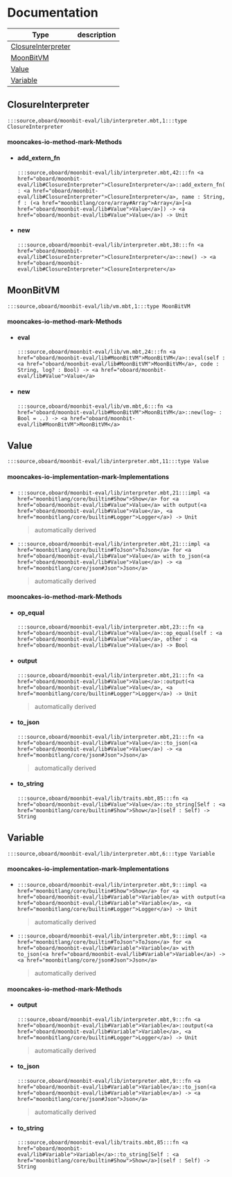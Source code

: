 # Documentation
|Type|description|
|---|---|
|[ClosureInterpreter](#ClosureInterpreter)||
|[MoonBitVM](#MoonBitVM)||
|[Value](#Value)||
|[Variable](#Variable)||

## ClosureInterpreter

```moonbit
:::source,oboard/moonbit-eval/lib/interpreter.mbt,1:::type ClosureInterpreter
```


#### mooncakes-io-method-mark-Methods
- #### add\_extern\_fn
  ```moonbit
  :::source,oboard/moonbit-eval/lib/interpreter.mbt,42:::fn <a href="oboard/moonbit-eval/lib#ClosureInterpreter">ClosureInterpreter</a>::add_extern_fn(self : <a href="oboard/moonbit-eval/lib#ClosureInterpreter">ClosureInterpreter</a>, name : String, f : (<a href="moonbitlang/core/array#Array">Array</a>[<a href="oboard/moonbit-eval/lib#Value">Value</a>]) -> <a href="oboard/moonbit-eval/lib#Value">Value</a>) -> Unit
  ```
  > 
- #### new
  ```moonbit
  :::source,oboard/moonbit-eval/lib/interpreter.mbt,38:::fn <a href="oboard/moonbit-eval/lib#ClosureInterpreter">ClosureInterpreter</a>::new() -> <a href="oboard/moonbit-eval/lib#ClosureInterpreter">ClosureInterpreter</a>
  ```
  > 

## MoonBitVM

```moonbit
:::source,oboard/moonbit-eval/lib/vm.mbt,1:::type MoonBitVM
```


#### mooncakes-io-method-mark-Methods
- #### eval
  ```moonbit
  :::source,oboard/moonbit-eval/lib/vm.mbt,24:::fn <a href="oboard/moonbit-eval/lib#MoonBitVM">MoonBitVM</a>::eval(self : <a href="oboard/moonbit-eval/lib#MoonBitVM">MoonBitVM</a>, code : String, log? : Bool) -> <a href="oboard/moonbit-eval/lib#Value">Value</a>
  ```
  > 
- #### new
  ```moonbit
  :::source,oboard/moonbit-eval/lib/vm.mbt,6:::fn <a href="oboard/moonbit-eval/lib#MoonBitVM">MoonBitVM</a>::new(log~ : Bool = ..) -> <a href="oboard/moonbit-eval/lib#MoonBitVM">MoonBitVM</a>
  ```
  > 

## Value

```moonbit
:::source,oboard/moonbit-eval/lib/interpreter.mbt,11:::type Value
```


#### mooncakes-io-implementation-mark-Implementations
- ```moonbit
  :::source,oboard/moonbit-eval/lib/interpreter.mbt,21:::impl <a href="moonbitlang/core/builtin#Show">Show</a> for <a href="oboard/moonbit-eval/lib#Value">Value</a> with output(<a href="oboard/moonbit-eval/lib#Value">Value</a>, <a href="moonbitlang/core/builtin#Logger">Logger</a>) -> Unit
  ```
  > automatically derived
- ```moonbit
  :::source,oboard/moonbit-eval/lib/interpreter.mbt,21:::impl <a href="moonbitlang/core/builtin#ToJson">ToJson</a> for <a href="oboard/moonbit-eval/lib#Value">Value</a> with to_json(<a href="oboard/moonbit-eval/lib#Value">Value</a>) -> <a href="moonbitlang/core/json#Json">Json</a>
  ```
  > automatically derived

#### mooncakes-io-method-mark-Methods
- #### op\_equal
  ```moonbit
  :::source,oboard/moonbit-eval/lib/interpreter.mbt,23:::fn <a href="oboard/moonbit-eval/lib#Value">Value</a>::op_equal(self : <a href="oboard/moonbit-eval/lib#Value">Value</a>, other : <a href="oboard/moonbit-eval/lib#Value">Value</a>) -> Bool
  ```
  > 
- #### output
  ```moonbit
  :::source,oboard/moonbit-eval/lib/interpreter.mbt,21:::fn <a href="oboard/moonbit-eval/lib#Value">Value</a>::output(<a href="oboard/moonbit-eval/lib#Value">Value</a>, <a href="moonbitlang/core/builtin#Logger">Logger</a>) -> Unit
  ```
  > automatically derived
- #### to\_json
  ```moonbit
  :::source,oboard/moonbit-eval/lib/interpreter.mbt,21:::fn <a href="oboard/moonbit-eval/lib#Value">Value</a>::to_json(<a href="oboard/moonbit-eval/lib#Value">Value</a>) -> <a href="moonbitlang/core/json#Json">Json</a>
  ```
  > automatically derived
- #### to\_string
  ```moonbit
  :::source,oboard/moonbit-eval/lib/traits.mbt,85:::fn <a href="oboard/moonbit-eval/lib#Value">Value</a>::to_string[Self : <a href="moonbitlang/core/builtin#Show">Show</a>](self : Self) -> String
  ```
  > 

## Variable

```moonbit
:::source,oboard/moonbit-eval/lib/interpreter.mbt,6:::type Variable
```


#### mooncakes-io-implementation-mark-Implementations
- ```moonbit
  :::source,oboard/moonbit-eval/lib/interpreter.mbt,9:::impl <a href="moonbitlang/core/builtin#Show">Show</a> for <a href="oboard/moonbit-eval/lib#Variable">Variable</a> with output(<a href="oboard/moonbit-eval/lib#Variable">Variable</a>, <a href="moonbitlang/core/builtin#Logger">Logger</a>) -> Unit
  ```
  > automatically derived
- ```moonbit
  :::source,oboard/moonbit-eval/lib/interpreter.mbt,9:::impl <a href="moonbitlang/core/builtin#ToJson">ToJson</a> for <a href="oboard/moonbit-eval/lib#Variable">Variable</a> with to_json(<a href="oboard/moonbit-eval/lib#Variable">Variable</a>) -> <a href="moonbitlang/core/json#Json">Json</a>
  ```
  > automatically derived

#### mooncakes-io-method-mark-Methods
- #### output
  ```moonbit
  :::source,oboard/moonbit-eval/lib/interpreter.mbt,9:::fn <a href="oboard/moonbit-eval/lib#Variable">Variable</a>::output(<a href="oboard/moonbit-eval/lib#Variable">Variable</a>, <a href="moonbitlang/core/builtin#Logger">Logger</a>) -> Unit
  ```
  > automatically derived
- #### to\_json
  ```moonbit
  :::source,oboard/moonbit-eval/lib/interpreter.mbt,9:::fn <a href="oboard/moonbit-eval/lib#Variable">Variable</a>::to_json(<a href="oboard/moonbit-eval/lib#Variable">Variable</a>) -> <a href="moonbitlang/core/json#Json">Json</a>
  ```
  > automatically derived
- #### to\_string
  ```moonbit
  :::source,oboard/moonbit-eval/lib/traits.mbt,85:::fn <a href="oboard/moonbit-eval/lib#Variable">Variable</a>::to_string[Self : <a href="moonbitlang/core/builtin#Show">Show</a>](self : Self) -> String
  ```
  > 
